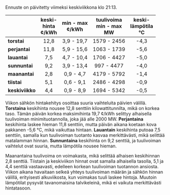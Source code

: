 Ennuste on päivitetty viimeksi keskiviikkona klo 21:13.

|             | keski-<br>hinta<br>¢/kWh | min - max<br>¢/kWh | tuulivoima<br>min - max<br>MW | keski-<br>lämpötila<br>°C |
|:------------|:----------------:|:----------------:|:-------------:|:-------------:|
| **torstai** |       12,8       |      3,9 - 19,7  |   1579 - 2456 |      -4,3     |
| **perjantai** |       11,8       |      5,9 - 15,6  |   1063 - 1739 |      -5,6     |
| **lauantai** |       7,5        |      4,7 - 10,4  |   1706 - 4427 |      -5,0     |
| **sunnuntai** |       9,2        |      3,9 - 13,4  |    997 - 4477 |      -4,0     |
| **maanantai** |       2,8        |      0,9 - 4,7   |   4179 - 5792 |      -1,4     |
| **tiistai** |       5,1        |      0,6 - 9,1   |   2486 - 4298 |      -0,9     |
| **keskiviikko** |       4,4        |      0,9 - 8,9   |   1694 - 5342 |      -0,5     |

Viikon sähkön hintakehitys osoittaa suuria vaihteluita päivien välillä. **Torstaina** keskihinta nousee 12,8 senttiin kilowattitunnilta, mikä on korkea taso. Tämän päivän korkea maksimihinta 19,7 ¢/kWh selittyy alhaisella tuulivoiman minimituotannolla, joka jää alle 2000 MW. **Perjantaina** keskihinta laskee hieman 11,8 senttiin, mutta päivän aikana koetaan kova pakkanen -5,6 °C, mikä vaikuttaa hintaan. **Lauantain** keskihinta putoaa 7,5 senttiin, samalla kun tuulivoiman tuotanto kasvaa merkittävästi, mikä selittää matalamman hinnan. **Sunnuntaina** keskihinta on 9,2 senttiä, ja tuulivoiman vaihtelut ovat suuria, mutta lämpötila nousee hieman.

Maanantaina tuulivoima on voimakasta, mikä selittää alhaisen keskihinnan 2,8 senttiä. Tiistain ja keskiviikon hinnat ovat samalla alhaisella tasolla, 5,1 ja 4,4 senttiä vastaavasti, edelleen korkean tuulivoiman tuotannon ansiosta. Viikon aikana havaitaan selkeä yhteys tuulivoiman määrän ja sähkön hinnan välillä, erityisesti alkuviikosta, kun voimakas tuuli laskee hintoja. Muutoin lämpötilat pysyvät tavanomaisina talvikeleinä, mikä ei vaikuta merkittävästi hintatasoon.